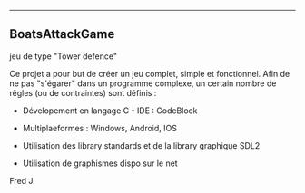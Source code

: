 ﻿
-----------------
 BoatsAttackGame
-----------------

jeu de type "Tower defence"


Ce projet a pour but de créer un jeu complet, simple et fonctionnel.
Afin de ne pas "s'égarer" dans un programme complexe, un certain nombre de rêgles (ou de contraintes) sont définis :

- Dévelopement en langage C - IDE : CodeBlock
- Multiplaeformes : Windows, Android, IOS
- Utilisation des library standards et de la library graphique SDL2

- Utilisation de graphismes dispo sur le net






Fred J.
